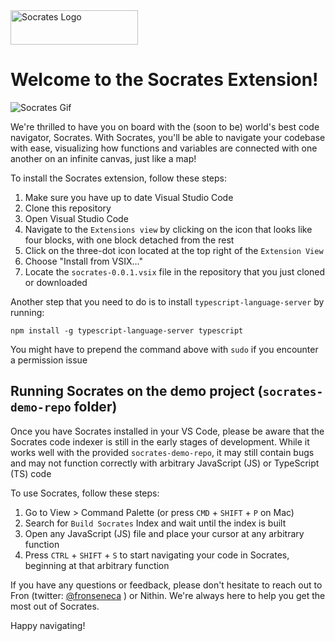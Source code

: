 <img src="https://i.ibb.co/1dKqpwg/Logo.png" alt="Socrates Logo" width="204" height="55">

# Welcome to the Socrates Extension!

<img src="https://media.giphy.com/media/v1.Y2lkPTc5MGI3NjExNzY0Z3Z0cnpjdXA4aDI5b3I1cm8ydDZucHpmOHhmbHpyMmY0YjM1bCZlcD12MV9pbnRlcm5hbF9naWZfYnlfaWQmY3Q9Zw/UkSW9ggwsFc0Kh1cEL/source.gif" alt="Socrates Gif">

We're thrilled to have you on board with the (soon to be)  world's best code navigator, Socrates. With Socrates, you'll be able to navigate your codebase with ease, visualizing how functions and variables are connected with one another on an infinite canvas, just like a map!

To install the Socrates extension, follow these steps:
1. Make sure you have up to date Visual Studio Code
1. Clone this repository
1. Open Visual Studio Code
1. Navigate to the `Extensions view` by clicking on the icon that looks like four blocks, with one block detached from the rest
1. Click on the three-dot icon located at the top right of the `Extension View`
1. Choose "Install from VSIX..."
1. Locate the `socrates-0.0.1.vsix` file in the repository that you just cloned or downloaded

Another step that you need to do is to install `typescript-language-server` by running:

```
npm install -g typescript-language-server typescript
```

You might have to prepend the command above with `sudo` if you encounter a permission issue

## Running Socrates on the demo project (`socrates-demo-repo` folder)

Once you have Socrates installed in your VS Code, please be aware that the Socrates code indexer is still in the early stages of development. While it works well with the provided `socrates-demo-repo`, it may still contain bugs and may not function correctly with arbitrary JavaScript (JS) or TypeScript (TS) code

To use Socrates, follow these steps:

1. Go to View > Command Palette (or press `CMD` + `SHIFT` + `P` on Mac)
1. Search for `Build Socrates` Index and wait until the index is built
1. Open any JavaScript (JS) file and place your cursor at any arbitrary function
1. Press `CTRL` + `SHIFT` + `S` to start navigating your code in Socrates, beginning at that arbitrary function

If you have any questions or feedback, please don't hesitate to reach out to Fron (twitter: [@fronseneca](https://twitter.com/fronseneca)
) or Nithin. We're always here to help you get the most out of Socrates.

Happy navigating!
